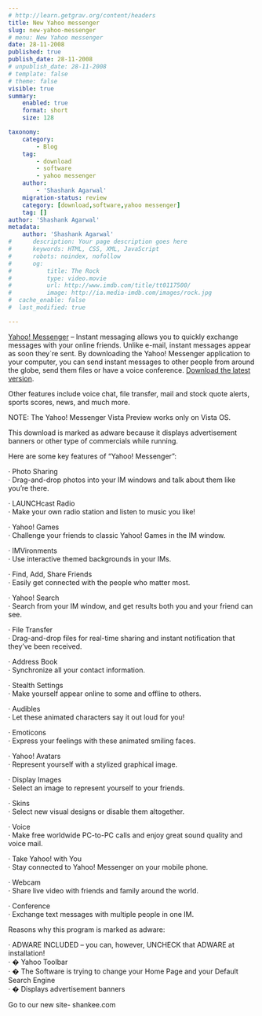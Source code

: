```yaml
---
# http://learn.getgrav.org/content/headers
title: New Yahoo messenger
slug: new-yahoo-messenger
# menu: New Yahoo messenger
date: 28-11-2008
published: true
publish_date: 28-11-2008
# unpublish_date: 28-11-2008
# template: false
# theme: false
visible: true
summary:
    enabled: true
    format: short
    size: 128

taxonomy:
    category:
        - Blog
    tag:
        - download
        - software
        - yahoo messenger
    author:
        - 'Shashank Agarwal'
    migration-status: review
    category: [download,software,yahoo messenger]
    tag: []
author: 'Shashank Agarwal'
metadata:
    author: 'Shashank Agarwal'
#      description: Your page description goes here
#      keywords: HTML, CSS, XML, JavaScript
#      robots: noindex, nofollow
#      og:
#          title: The Rock
#          type: video.movie
#          url: http://www.imdb.com/title/tt0117500/
#          image: http://ia.media-imdb.com/images/rock.jpg
#  cache_enable: false
#  last_modified: true

---
```


[Yahoo! Messenger](http://messenger.yahoo.com/) – Instant messaging allows you to quickly exchange messages with your online friends. Unlike e-mail, instant messages appear as soon they`re sent. By downloading the Yahoo! Messenger application to your computer, you can send instant messages to other people from around the globe, send them files or have a voice conference. [Download the latest version](http://rd.software.yahoo.com/msgr/9/msgr9us.exe).

Other features include voice chat, file transfer, mail and stock quote alerts, sports scores, news, and much more.

NOTE: The Yahoo! Messenger Vista Preview works only on Vista OS.

This download is marked as adware because it displays advertisement banners or other type of commercials while running.

Here are some key features of “Yahoo! Messenger”:

· Photo Sharing  
· Drag-and-drop photos into your IM windows and talk about them like you’re there.

· LAUNCHcast Radio  
· Make your own radio station and listen to music you like!

· Yahoo! Games  
· Challenge your friends to classic Yahoo! Games in the IM window.

· IMVironments  
· Use interactive themed backgrounds in your IMs.

· Find, Add, Share Friends  
· Easily get connected with the people who matter most.

· Yahoo! Search  
· Search from your IM window, and get results both you and your friend can see.

· File Transfer  
· Drag-and-drop files for real-time sharing and instant notification that they’ve been received.

· Address Book  
· Synchronize all your contact information.

· Stealth Settings  
· Make yourself appear online to some and offline to others.

· Audibles  
· Let these animated characters say it out loud for you!

· Emoticons  
· Express your feelings with these animated smiling faces.

· Yahoo! Avatars  
· Represent yourself with a stylized graphical image.

· Display Images  
· Select an image to represent yourself to your friends.

· Skins  
· Select new visual designs or disable them altogether.

· Voice  
· Make free worldwide PC-to-PC calls and enjoy great sound quality and voice mail.

· Take Yahoo! with You  
· Stay connected to Yahoo! Messenger on your mobile phone.

· Webcam  
· Share live video with friends and family around the world.

· Conference  
· Exchange text messages with multiple people in one IM.

Reasons why this program is marked as adware:

· ADWARE INCLUDED – you can, however, UNCHECK that ADWARE at installation!  
· � Yahoo Toolbar  
· � The Software is trying to change your Home Page and your Default Search Engine  
· � Displays advertisement banners

Go to our new site- shankee.com
